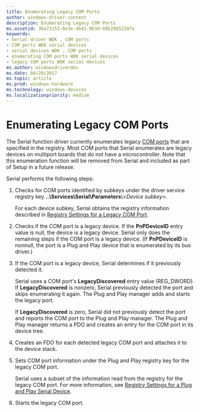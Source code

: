 ```yaml
---
title: Enumerating Legacy COM Ports
author: windows-driver-content
description: Enumerating Legacy COM Ports
ms.assetid: 36a73153-0e3e-4b41-9b3d-08b29b5220fe
keywords:
- Serial driver WDK , COM ports
- COM ports WDK serial devices
- serial devices WDK , COM ports
- enumerating COM ports WDK serial devices
- legacy COM ports WDK serial devices
ms.author: windowsdriverdev
ms.date: 04/20/2017
ms.topic: article
ms.prod: windows-hardware
ms.technology: windows-devices
ms.localizationpriority: medium
---
```


# Enumerating Legacy COM Ports





The Serial function driver currently enumerates legacy [COM ports](configuration-of-com-ports.md) that are specified in the registry. Most COM ports that Serial enumerates are legacy devices on multiport boards that do not have a microcontroller. Note that this enumeration function will be removed from Serial and included as part of Setup in a future release.

Serial performs the following steps:

1.  Checks for COM ports identified by subkeys under the driver service registry key **..\\Services\\Serial\\Parameters**\\&lt;*Device subkey&gt;.*

    For each device subkey, Serial obtains the registry information described in [Registry Settings for a Legacy COM Port](registry-settings-for-a-legacy-com-port.md).

2.  Checks if the COM port is a legacy device. If the **PnPDeviceID** entry value is null, the device is a legacy device. Serial only does the remaining steps if the COM port is a legacy device. (If **PnPDeviceID** is nonnull, the port is a Plug and Play device that is enumerated by its bus driver.)

3.  If the COM port is a legacy device, Serial determines if it previously detected it.

    Serial uses a COM port's **LegacyDiscovered** entry value (REG\_DWORD). If **LegacyDiscovered** is nonzero, Serial previously detected the port and skips enumerating it again. The Plug and Play manager adds and starts the legacy port.

    If **LegacyDiscovered** is zero, Serial did not previously detect the port and reports the COM port to the Plug and Play manager. The Plug and Play manager returns a PDO and creates an entry for the COM port in its device tree.

4.  Creates an FDO for each detected legacy COM port and attaches it to the device stack.

5.  Sets COM port information under the Plug and Play registry key for the legacy COM port.

    Serial uses a subset of the information read from the registry for the legacy COM port. For more information, see [Registry Settings for a Plug and Play Serial Device](registry-settings-for-a-plug-and-play-serial-device.md).

6.  Starts the legacy COM port.

 

 





